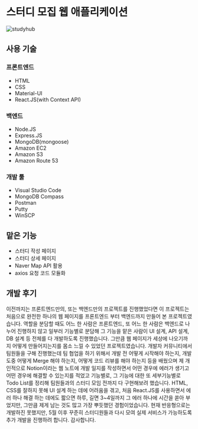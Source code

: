 # 스터디 모집 웹 애플리케이션

![studyhub](https://user-images.githubusercontent.com/35620465/56643541-c6fb1180-66b4-11e9-9e29-e18fb10bdd6a.JPG)

## 사용 기술

### 프론트엔드

- HTML
- CSS
- Material-UI
- React.JS(with Context API)

### 백엔드

- Node.JS
- Express.JS
- MongoDB(mongoose)
- Amazon EC2
- Amazon S3
- Amazon Route 53

### 개발 툴

- Visual Studio Code
- MongoDB Compass
- Postman
- Putty
- WinSCP

## 맡은 기능

- 스터디 작성 페이지
- 스터디 상세 페이지
- Naver Map API 활용
- axios 요청 코드 모듈화

## 개발 후기

이전까지는 프론트엔드만의, 또는 백엔드만의 프로젝트를 진행했었다면 이 프로젝트는 처음으로 완전한 하나의 웹 페이지를 프론트엔드 부터 백엔드까지 만들어 본 프로젝트였습니다. 역할을 분담할 때도 어느 한 사람은 프론트엔드, 또 어느 한 사람은 백엔드로 나누어 진행하지 않고 일부러 기능별로 분담해 그 기능을 맡은 사람이 UI 설계, API 설계, DB 설계 등 전체를 다 개발하도록 진행했습니다. 그만큼 웹 페이지가 세상에 나오기까지 어떻게 만들어지는지를 몸소 느낄 수 있었던 프로젝트였습니다. 개발자 커뮤니티에서 팀원들을 구해 진행했는데 팀 협업을 하기 위해서 개발 전 어떻게 시작해야 하는지, 개발 도중 어떻게 Merge 해야 하는지, 어떻게 코드 리뷰를 해야 하는지 등을 배웠으며 제 개인적으로 Notion이라는 웹 노트에 개발 일지를 작성하면서 어떤 경우에 에러가 생기고 어떤 경우에 해결할 수 있는지를 적었고 기능별로, 그 기능에 대한 또 세부기능별로 Todo List를 정리해 팀원들과의 스터디 모임 전까지 다 구현해보려 했습니다. HTML, CSS를 잘하지 못해 UI 설계 하는 데에 어려움을 겪고, 처음 React.JS를 사용하면서 에러 하나 해결 하는 데에도 짧으면 하루, 길면 3~4일까지 그 에러 하나에 시간을 쏟아 부었지만, 그만큼 제게 남는 것도 많고 가장 뿌듯했던 경험이었습니다. 현재 반응형으로는 개발하진 못했지만, 5월 이후 꾸준히 스터디원들과 다시 모여 실제 서비스가 가능하도록 추가 개발을 진행하려 합니다. 감사합니다.